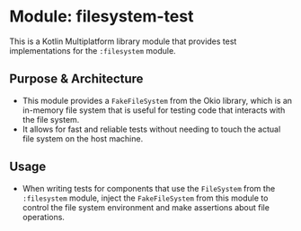 # Module: filesystem-test

This is a Kotlin Multiplatform library module that provides test implementations for the `:filesystem` module.

## Purpose & Architecture

- This module provides a `FakeFileSystem` from the Okio library, which is an in-memory file system that is useful
  for testing code that interacts with the file system.
- It allows for fast and reliable tests without needing to touch the actual file system on the host machine.

## Usage

- When writing tests for components that use the `FileSystem` from the `:filesystem` module, inject the
  `FakeFileSystem` from this module to control the file system environment and make assertions about file
  operations.
